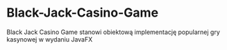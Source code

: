 # Black-Jack-Casino-Game
Black Jack Casino Game stanowi obiektową implementację popularnej gry kasynowej w wydaniu JavaFX

